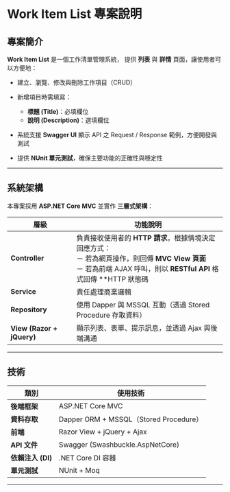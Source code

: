 # Work Item List 專案說明

## 專案簡介

**Work Item List** 是一個工作清單管理系統，
提供 **列表** 與 **詳情** 頁面，讓使用者可以方便地：

* 建立、瀏覽、修改與刪除工作項目（CRUD）
* 新增項目時需填寫：

  * **標題 (Title)**：必填欄位
  * **說明 (Description)**：選填欄位
* 系統支援 **Swagger UI** 顯示 API 之 Request / Response 範例，方便開發與測試
* 提供 **NUnit 單元測試**，確保主要功能的正確性與穩定性

---

## 系統架構

本專案採用 **ASP.NET Core MVC** 並實作 **三層式架構**：

| 層級                        | 功能說明                                           |
| ------------------------- | ---------------------------------------------- |
| **Controller**            | 負責接收使用者的 **HTTP 請求**，根據情境決定回應方式：<br>－ 若為網頁操作，則回傳 **MVC View 頁面**<br>－ 若為前端 AJAX 呼叫，則以 **RESTful API** 格式回傳 **HTTP 狀態碼            |
| **Service**               | 責任處理商業邏輯                                           |
| **Repository**            | 使用 Dapper 與 MSSQL 互動（透過 Stored Procedure 存取資料） |
| **View (Razor + jQuery)** | 顯示列表、表單、提示訊息，並透過 Ajax 與後端溝通                    |

---

## 技術

| 類別            | 使用技術                                 |
| ------------- | ------------------------------------ |
| **後端框架**      | ASP.NET Core MVC                  |
| **資料存取**      | Dapper ORM + MSSQL（Stored Procedure） |
| **前端**        | Razor View + jQuery + Ajax           |
| **API 文件**    | Swagger (Swashbuckle.AspNetCore)     |
| **依賴注入 (DI)** |  .NET Core DI 容器                   |
| **單元測試**      | NUnit + Moq                          |

---
